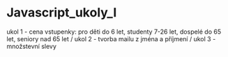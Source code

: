 # Javascript_ukoly_I
ukol 1 - cena vstupenky: pro děti do 6 let, studenty 7-26 let, dospelé do 65 let, seniory nad 65 let /
ukol 2 - tvorba mailu z jména a příjmení /
ukol 3 - množstevní slevy
